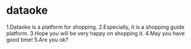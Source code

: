 # dataoke
1.Dataoke is a platform for shopping.
2.Especially, it is a shopping guide platform.
3.Hope you will be very happy on shopping it.
4.May you have good time!
5.Are you ok?
